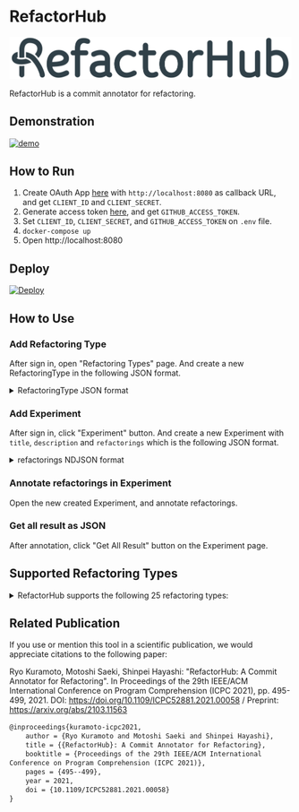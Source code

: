 # RefactorHub

![logo](/client/src/public/logo.png)

RefactorHub is a commit annotator for refactoring.

## Demonstration

[![demo](https://img.youtube.com/vi/-aoREGs5zaI/sddefault.jpg)](https://www.youtube.com/watch?v=-aoREGs5zaI)

## How to Run

1. Create OAuth App [here](https://github.com/settings/developers) with `http://localhost:8080` as callback URL, and get `CLIENT_ID` and `CLIENT_SECRET`.
2. Generate access token [here](https://github.com/settings/tokens), and get `GITHUB_ACCESS_TOKEN`.
3. Set `CLIENT_ID`, `CLIENT_SECRET`, and `GITHUB_ACCESS_TOKEN` on `.env` file.
4. `docker-compose up`
5. Open http://localhost:8080

## Deploy

[![Deploy](https://www.herokucdn.com/deploy/button.svg)](https://heroku.com/deploy?template=https://github.com/salab/RefactorHub)

## How to Use

### Add Refactoring Type

After sign in, open "Refactoring Types" page.
And create a new RefactoringType in the following JSON format.

<details>
<summary>RefactoringType JSON format</summary>

```json
{
  "name": "Extract Method",
  "description": "Extracting code fragments from existing method, and creating a new method based on the extracted code",
  "url": "https://refactoring.com/catalog/extractFunction.html",
  "before": {
    "extracted code": {
      "description": "Code fragments which is extracted",
      "type": "CodeFragment",
      "multiple": true,
      "required": true
    },
    "target method": {
      "description": "Method in which the extraction is performed",
      "type": "MethodDeclaration",
      "autofills": [
        {
          "type": "Surround",
          "follows": [
            {
              "category": "before",
              "name": "extracted code"
            }
          ],
          "element": "MethodDeclaration"
        }
      ]
    }
  },
  "after": {
    "invocation": {
      "description": "Method invocation by which extracted code was replaced",
      "type": "MethodInvocation",
      "required": true
    },
    "extracted code": {
      "description": "Code fragments which was extracted",
      "type": "CodeFragment",
      "multiple": true,
      "required": true
    },
    "extracted method": {
      "description": "Method which was newly created by the extraction",
      "type": "MethodDeclaration",
      "autofills": [
        {
          "type": "Surround",
          "follows": [
            {
              "category": "after",
              "name": "extracted code"
            }
          ],
          "element": "MethodDeclaration"
        }
      ]
    },
    "target method": {
      "description": "Method in which the extraction was performed",
      "type": "MethodDeclaration",
      "autofills": [
        {
          "type": "Surround",
          "follows": [
            {
              "category": "after",
              "name": "invocation"
            }
          ],
          "element": "MethodDeclaration"
        }
      ]
    }
  }
}
```

</details>

### Add Experiment

After sign in, click "Experiment" button.
And create a new Experiment with `title`, `description` and `refactorings` which is the following JSON format.

<details>
<summary>refactorings NDJSON format</summary>

```json lines
{"type":"Extract Method","commit":{"sha":"cb49e436b9d7ee55f2531ebc2ef1863f5c9ba9fe","owner":"rstudio","repository":"rstudio"},"data":{"before":{},"after":{}},"description":"Extract Method protected setMaxHeight(maxHeight int) : void extracted from protected wrapMenuBar(menuBar ToolbarMenuBar) : Widget in class org.rstudio.core.client.widget.ScrollableToolbarPopupMenu"}
{"type":"Move Attribute","commit":{"sha":"f05e86c4d31987ff2f30330745c3eb605de4c4dc","owner":"Graylog2","repository":"graylog2-server"},"data":{"before":{},"after":{}},"description":"Move Attribute private COMPARATOR : Comparator<IndexRange> from class org.graylog2.indexer.ranges.MongoIndexRangeService to public COMPARATOR : Comparator<IndexRange> from class org.graylog2.indexer.ranges.IndexRange"}
{"type":"Any","commit":{"sha":"08f37df9f39f101bba0ee96845e232d2c72bf426","owner":"JetBrains","repository":"intellij-community"},"data":{"before":{},"after":{}},"description":""}
{"type":"Extract Method","commit":{"sha":"6cf596df183b3c3a38ed5dd9bb3b0100c6548ebb","owner":"realm","repository":"realm-java"},"data":{"before":{"target method":{"type":"MethodDeclaration","multiple":false,"elements":[{"name":"showStatus","className":"io.realm.examples.realmmigrationexample.MigrationExampleActivity","location":{"path":"examples/migrationExample/src/main/java/io/realm/examples/realmmigrationexample/MigrationExampleActivity.java","range":{"startLine":112,"startColumn":5,"endLine":118,"endColumn":6}},"type":"MethodDeclaration"}]},"extracted code":{"type":"CodeFragment","multiple":true,"elements":[{"methodName":null,"className":null,"location":{"path":"examples/migrationExample/src/main/java/io/realm/examples/realmmigrationexample/MigrationExampleActivity.java","range":{"startLine":114,"startColumn":9,"endLine":114,"endColumn":25}},"type":"CodeFragment"},{"methodName":null,"className":null,"location":{"path":"examples/migrationExample/src/main/java/io/realm/examples/realmmigrationexample/MigrationExampleActivity.java","range":{"startLine":115,"startColumn":9,"endLine":115,"endColumn":42}},"type":"CodeFragment"},{"methodName":null,"className":null,"location":{"path":"examples/migrationExample/src/main/java/io/realm/examples/realmmigrationexample/MigrationExampleActivity.java","range":{"startLine":116,"startColumn":9,"endLine":116,"endColumn":25}},"type":"CodeFragment"},{"methodName":null,"className":null,"location":{"path":"examples/migrationExample/src/main/java/io/realm/examples/realmmigrationexample/MigrationExampleActivity.java","range":{"startLine":117,"startColumn":9,"endLine":117,"endColumn":32}},"type":"CodeFragment"}]}},"after":{"target method":{"type":"MethodDeclaration","multiple":false,"elements":[{"name":"showStatus","className":"io.realm.examples.realmmigrationexample.MigrationExampleActivity","location":{"path":"examples/migrationExample/src/main/java/io/realm/examples/realmmigrationexample/MigrationExampleActivity.java","range":{"startLine":127,"startColumn":5,"endLine":129,"endColumn":6}},"type":"MethodDeclaration"}]},"extracted method":{"type":"MethodDeclaration","multiple":false,"elements":[{"name":"showStatus","className":"io.realm.examples.realmmigrationexample.MigrationExampleActivity","location":{"path":"examples/migrationExample/src/main/java/io/realm/examples/realmmigrationexample/MigrationExampleActivity.java","range":{"startLine":131,"startColumn":5,"endLine":136,"endColumn":6}},"type":"MethodDeclaration"}]},"invocation":{"type":"MethodInvocation","multiple":false,"elements":[{"methodName":"showStatus","className":null,"location":{"path":"examples/migrationExample/src/main/java/io/realm/examples/realmmigrationexample/MigrationExampleActivity.java","range":{"startLine":128,"startColumn":9,"endLine":128,"endColumn":39}},"type":"MethodInvocation"}]},"extracted code":{"type":"CodeFragment","multiple":true,"elements":[{"methodName":null,"className":null,"location":{"path":"examples/migrationExample/src/main/java/io/realm/examples/realmmigrationexample/MigrationExampleActivity.java","range":{"startLine":132,"startColumn":9,"endLine":132,"endColumn":25}},"type":"CodeFragment"},{"methodName":null,"className":null,"location":{"path":"examples/migrationExample/src/main/java/io/realm/examples/realmmigrationexample/MigrationExampleActivity.java","range":{"startLine":133,"startColumn":9,"endLine":133,"endColumn":42}},"type":"CodeFragment"},{"methodName":null,"className":null,"location":{"path":"examples/migrationExample/src/main/java/io/realm/examples/realmmigrationexample/MigrationExampleActivity.java","range":{"startLine":134,"startColumn":9,"endLine":134,"endColumn":25}},"type":"CodeFragment"},{"methodName":null,"className":null,"location":{"path":"examples/migrationExample/src/main/java/io/realm/examples/realmmigrationexample/MigrationExampleActivity.java","range":{"startLine":135,"startColumn":9,"endLine":135,"endColumn":32}},"type":"CodeFragment"}]}}},"description":"Extract Method\tprivate showStatus(txt String) : void extracted from private showStatus(realm Realm) : void in class io.realm.examples.realmmigrationexample.MigrationExampleActivity"}
{"type":"Move Attribute","commit":{"sha":"6abc40ed4850d74ee6c155f5a28f8b34881a0284","owner":"BuildCraft","repository":"BuildCraft"},"data":{"before":{"target field":{"type":"FieldDeclaration","multiple":false,"elements":[{"name":"BUTTON_TEXTURES","className":"buildcraft.core.lib.gui.buttons.GuiBetterButton","location":{"path":"common/buildcraft/core/lib/gui/buttons/GuiBetterButton.java","range":{"startLine":26,"startColumn":39,"endLine":26,"endColumn":120}},"type":"FieldDeclaration"}]}},"after":{"moved field":{"type":"FieldDeclaration","multiple":false,"elements":[{"name":"BUTTON_TEXTURES","className":"buildcraft.core.lib.gui.buttons.StandardButtonTextureSets","location":{"path":"common/buildcraft/core/lib/gui/buttons/StandardButtonTextureSets.java","range":{"startLine":18,"startColumn":39,"endLine":18,"endColumn":120}},"type":"FieldDeclaration"}]}}},"description":"Move Attribute\tpublic BUTTON_TEXTURES : ResourceLocation from class buildcraft.core.lib.gui.buttons.GuiBetterButton to public BUTTON_TEXTURES : ResourceLocation from class buildcraft.core.lib.gui.buttons.StandardButtonTextureSets"}
```

</details>

### Annotate refactorings in Experiment

Open the new created Experiment, and annotate refactorings.

### Get all result as JSON

After annotation, click "Get All Result" button on the Experiment page.

## Supported Refactoring Types

<details>
<summary>RefactorHub supports the following 25 refactoring types:</summary>

* Extract Method
* Move Attribute
* Move Class
* Rename Variable
* Inline Method
* Extract Interface
* Push Down Method
* Push Down Attribute
* Pull Up Method
* Pull Up Attribute
* Move Method
* Extract And Move Method
* Rename Method
* Extract Superclass
* Rename Parameter
* Rename Class
* Move And Rename Class
* Parameterize Variable
* Move And Inline Method
* Move And Rename Method
* Extract Variable
* Change Return Type
* Rename Attribute
* Change Parameter Type
* Change Variable Type

</details>

## Related Publication
If you use or mention this tool in a scientific publication, we would appreciate citations to the following paper:

Ryo Kuramoto, Motoshi Saeki, Shinpei Hayashi: "RefactorHub: A Commit Annotator for Refactoring". In Proceedings of the 29th IEEE/ACM International Conference on Program Comprehension (ICPC 2021), pp. 495-499, 2021. DOI: https://doi.org/10.1109/ICPC52881.2021.00058 / Preprint: https://arxiv.org/abs/2103.11563
```
@inproceedings{kuramoto-icpc2021,
    author = {Ryo Kuramoto and Motoshi Saeki and Shinpei Hayashi},
    title = {{RefactorHub}: A Commit Annotator for Refactoring},
    booktitle = {Proceedings of the 29th IEEE/ACM International Conference on Program Comprehension (ICPC 2021)},
    pages = {495--499},
    year = 2021,
    doi = {10.1109/ICPC52881.2021.00058}
}
```
